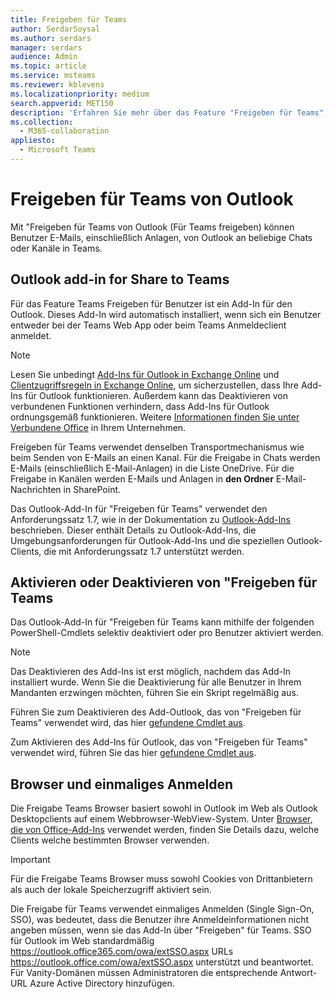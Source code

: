 ```yaml
---
title: Freigeben für Teams
author: SerdarSoysal
ms.author: serdars
manager: serdars
audience: Admin
ms.topic: article
ms.service: msteams
ms.reviewer: kblevens
ms.localizationpriority: medium
search.appverid: MET150
description: 'Erfahren Sie mehr über das Feature "Freigeben für Teams", mit dem Benutzer E-Mails und E-Mail-Anlagen von Outlook in beliebigen Chats oder Kanälen in Teams.'
ms.collection:
  - M365-collaboration
appliesto:
  - Microsoft Teams
---
```


# <a name="share-to-teams-from-outlook"></a>Freigeben für Teams von Outlook

Mit "Freigeben für Teams von Outlook (Für Teams freigeben) können Benutzer E-Mails, einschließlich Anlagen, von Outlook an beliebige Chats oder Kanäle in Teams.

## <a name="outlook-add-in-for-share-to-teams"></a>Outlook add-in for Share to Teams 

Für das Feature Teams Freigeben für Benutzer ist ein Add-In für den Outlook. Dieses Add-In wird automatisch installiert, wenn sich ein Benutzer entweder bei der Teams Web App oder beim Teams Anmeldeclient anmeldet.

> [!NOTE]
> Lesen Sie unbedingt [Add-Ins für Outlook in Exchange Online](/exchange/clients-and-mobile-in-exchange-online/add-ins-for-outlook/add-ins-for-outlook) und [Clientzugriffsregeln in Exchange Online](/exchange/clients-and-mobile-in-exchange-online/client-access-rules/client-access-rules), um sicherzustellen, dass Ihre Add-Ins für Outlook funktionieren. Außerdem kann das Deaktivieren von verbundenen Funktionen verhindern, dass Add-Ins für Outlook ordnungsgemäß funktionieren. Weitere [Informationen finden Sie unter Verbundene Office](https://support.microsoft.com/topic/connected-experiences-in-office-8d2c04f7-6428-4e6e-ac58-5828d4da5b7c) in Ihrem Unternehmen.  

Freigeben für Teams verwendet denselben Transportmechanismus wie beim Senden von E-Mails an einen Kanal. Für die Freigabe in Chats werden E-Mails (einschließlich E-Mail-Anlagen) in die Liste OneDrive. Für die Freigabe in Kanälen werden E-Mails und Anlagen in **den Ordner** E-Mail-Nachrichten in SharePoint.

Das Outlook-Add-In für "Freigeben für Teams" verwendet den Anforderungssatz 1.7, wie in der Dokumentation zu [Outlook-Add-Ins](/exchange/clients-and-mobile-in-exchange-online/add-ins-for-outlook/add-ins-for-outlook) beschrieben. Dieser enthält Details zu Outlook-Add-Ins, die Umgebungsanforderungen für Outlook-Add-Ins und die speziellen Outlook-Clients, die mit Anforderungssatz 1.7 unterstützt werden.

## <a name="enabling-or-disabling-share-to-teams"></a>Aktivieren oder Deaktivieren von "Freigeben für Teams

Das Outlook-Add-In für "Freigeben für Teams kann mithilfe der folgenden PowerShell-Cmdlets selektiv deaktiviert oder pro Benutzer aktiviert werden.

> [!NOTE]
> Das Deaktivieren des Add-Ins ist erst möglich, nachdem das Add-In installiert wurde. Wenn Sie die Deaktivierung für alle Benutzer in Ihrem Mandanten erzwingen möchten, führen Sie ein Skript regelmäßig aus.

Führen Sie zum Deaktivieren des Add-Outlook, das von "Freigeben für Teams" verwendet wird, das hier [gefundene Cmdlet aus](/powershell/module/exchange/disable-app?view=exchange-ps). 

Zum Aktivieren des Add-Ins für Outlook, das von "Freigeben für Teams" verwendet wird, führen Sie das hier [gefundene Cmdlet aus](/powershell/module/exchange/enable-app?view=exchange-ps).

## <a name="browsers-and-single-sign-on"></a>Browser und einmaliges Anmelden

Die Freigabe Teams Browser basiert sowohl in Outlook im Web als Outlook Desktopclients auf einem Webbrowser-WebView-System. Unter [Browser, die von Office-Add-Ins](/office/dev/add-ins/concepts/browsers-used-by-office-web-add-ins) verwendet werden, finden Sie Details dazu, welche Clients welche bestimmten Browser verwenden. 

> [!IMPORTANT]
> Für die Freigabe Teams Browser muss sowohl Cookies von Drittanbietern als auch der lokale Speicherzugriff aktiviert sein.

Die Freigabe für Teams verwendet einmaliges Anmelden (Single Sign-On, SSO), was bedeutet, dass die Benutzer ihre Anmeldeinformationen nicht angeben müssen, wenn sie das Add-In über "Freigeben" für Teams. SSO für Outlook im Web standardmäßig https://outlook.office365.com/owa/extSSO.aspx URLs https://outlook.office.com/owa/extSSO.aspx unterstützt und beantwortet. Für Vanity-Domänen müssen Administratoren die entsprechende Antwort-URL Azure Active Directory hinzufügen.